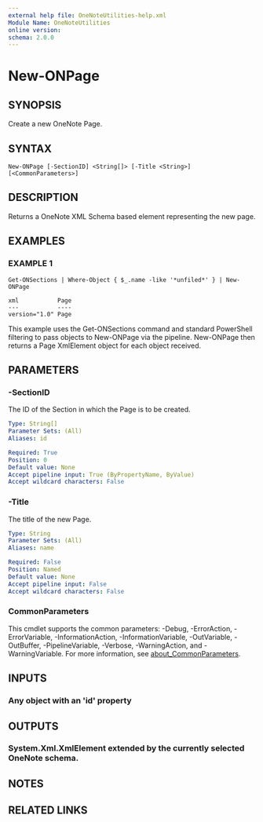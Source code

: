 ```yaml
---
external help file: OneNoteUtilities-help.xml
Module Name: OneNoteUtilities
online version:
schema: 2.0.0
---
```


# New-ONPage

## SYNOPSIS
Create a new OneNote Page.

## SYNTAX

```
New-ONPage [-SectionID] <String[]> [-Title <String>] [<CommonParameters>]
```

## DESCRIPTION
Returns a OneNote XML Schema based element representing the new page.

## EXAMPLES

### EXAMPLE 1
```
Get-ONSections | Where-Object { $_.name -like '*unfiled*' } | New-ONPage

xml           Page
---           ----
version="1.0" Page
```

This example uses the Get-ONSections command and standard PowerShell
filtering to pass objects to New-ONPage via the pipeline.
New-ONPage
then returns a Page XmlElement object for each object received.

## PARAMETERS

### -SectionID
The ID of the Section in which the Page is to be created.

```yaml
Type: String[]
Parameter Sets: (All)
Aliases: id

Required: True
Position: 0
Default value: None
Accept pipeline input: True (ByPropertyName, ByValue)
Accept wildcard characters: False
```

### -Title
The title of the new Page.

```yaml
Type: String
Parameter Sets: (All)
Aliases: name

Required: False
Position: Named
Default value: None
Accept pipeline input: False
Accept wildcard characters: False
```

### CommonParameters
This cmdlet supports the common parameters: -Debug, -ErrorAction, -ErrorVariable, -InformationAction, -InformationVariable, -OutVariable, -OutBuffer, -PipelineVariable, -Verbose, -WarningAction, and -WarningVariable. For more information, see [about_CommonParameters](http://go.microsoft.com/fwlink/?LinkID=113216).

## INPUTS

### Any object with an 'id' property
## OUTPUTS

### System.Xml.XmlElement extended by the currently selected OneNote schema.
## NOTES

## RELATED LINKS
